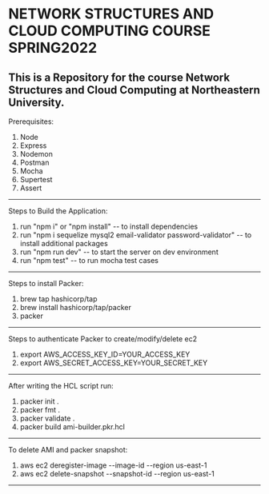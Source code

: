 # NETWORK STRUCTURES AND CLOUD COMPUTING COURSE SPRING2022
This is a Repository for the course Network Structures and Cloud Computing at Northeastern University.  
------------------
Prerequisites:
1. Node
2. Express
3. Nodemon
4. Postman
5. Mocha
6. Supertest
7. Assert
------------------
Steps to Build the Application:
1. run "npm i" or "npm install" -- to install dependencies
2. run "npm i sequelize mysql2 email-validator password-validator" -- to install additional packages
3. run "npm run dev" -- to start the server on dev environment
4. run "npm test" -- to run mocha test cases
------------------ 
Steps to install Packer:
1. brew tap hashicorp/tap
2. brew install hashicorp/tap/packer
3. packer
------------------ 
Steps to authenticate Packer to create/modify/delete ec2
1. export AWS_ACCESS_KEY_ID=YOUR_ACCESS_KEY
2. export AWS_SECRET_ACCESS_KEY=YOUR_SECRET_KEY
------------------ 
After writing the HCL script run:
1. packer init .
2. packer fmt .
3. packer validate .
4. packer build ami-builder.pkr.hcl
------------------ 
To delete AMI and packer snapshot:
1. aws ec2 deregister-image --image-id <AMI-ID> --region us-east-1
2. aws ec2 delete-snapshot --snapshot-id <snapshot-ID> --region us-east-1
------------------